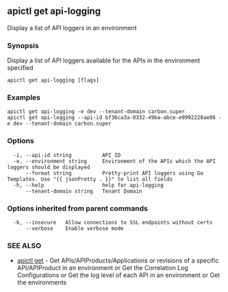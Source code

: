 ## apictl get api-logging

Display a list of API loggers in an environment

### Synopsis

Display a list of API loggers available for the APIs in the environment specified

```
apictl get api-logging [flags]
```

### Examples

```
apictl get api-logging -e dev --tenant-domain carbon.super
apictl get api-logging --api-id bf36ca3a-0332-49ba-abce-e9992228ae06 -e dev --tenant-domain carbon.super
```

### Options

```
  -i, --api-id string          API ID
  -e, --environment string     Environment of the APIs which the API loggers should be displayed
      --format string          Pretty-print API loggers using Go Templates. Use "{{ jsonPretty . }}" to list all fields
  -h, --help                   help for api-logging
      --tenant-domain string   Tenant Domain
```

### Options inherited from parent commands

```
  -k, --insecure   Allow connections to SSL endpoints without certs
      --verbose    Enable verbose mode
```

### SEE ALSO

* [apictl get](apictl_get.md)	 - Get APIs/APIProducts/Applications or revisions of a specific API/APIProduct in an environment or Get the Correlation Log Configurations or Get the log level of each API in an environment or Get the environments

